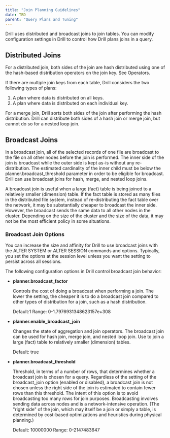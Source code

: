 ```yaml
---
title: "Join Planning Guidelines"
date: TBD 
parent: "Query Plans and Tuning"
--- 
```


Drill uses distributed and broadcast joins to join tables. You can modify configuration settings in Drill to control how Drill plans joins in a query.

## Distributed Joins
For a distributed join, both sides of the join are hash distributed using one of the hash-based distribution operators on the join key. See Operators. 

If there are multiple join keys from each table, Drill considers the two following types of plans:  
1. A plan where data is distributed on all keys.  
2. A plan where data is distributed on each individual key.  
 
For a merge join, Drill sorts both sides of the join after performing the hash distribution. Drill can distribute both sides of a hash join or merge join, but cannot do so for a nested loop join. 

## Broadcast Joins
In a broadcast join, all of the selected records of one file are broadcast to the file on all other nodes before the join is performed. The inner side of the join is broadcast while the outer side is kept as-is without any re-distribution. The estimated cardinality of the inner child must be below the planner.broadcast_threshold parameter in order to be eligible for broadcast.  Drill can use broadcast joins for hash, merge, and nested loop joins.
 
A broadcast join is useful when a large (fact) table is being joined to a relatively smaller (dimension) table. If the fact table is stored as many files in the distributed file system, instead of re-distributing the fact table over the network, it may be substantially cheaper to broadcast the inner side.  However, the broadcast sends the same data to all other nodes in the cluster.  Depending on the size of the cluster and the size of the data, it may not be the most efficient policy in some situations.
 
### Broadcast Join Options
You can increase the size and affinity for Drill to use broadcast joins with the ALTER SYSTEM or ALTER SESSION commands and options. Typically, you set the options at the session level unless you want the setting to persist across all sessions.

The following configuration options in Drill control broadcast join behavior:  

* **planner.broadcast_factor** 

     Controls the cost of doing a broadcast when performing a join.  The lower the setting, the cheaper it is to do a broadcast join compared to other types of distribution for a join, such as a hash distribution.  

     Default:1 Range: 0-1.7976931348623157e+308

* **planner.enable\_broadcast_join**  

     Changes the state of aggregation and join operators. The broadcast join can be used for hash join, merge join, and nested loop join. Use to join a large (fact) table to relatively smaller (dimension) tables.  

     Default: true 

* **planner.broadcast_threshold**  

    Threshold, in terms of a number of rows, that determines whether a broadcast join is chosen for a query. Regardless of the setting of the broadcast_join option (enabled or disabled), a broadcast join is not chosen unless the right side of the join is estimated to contain fewer rows than this threshold. The intent of this option is to avoid broadcasting too many rows for join purposes. Broadcasting involves sending data across nodes and is a network-intensive operation. (The "right side" of the join, which may itself be a join or simply a table, is determined by cost-based optimizations and heuristics during physical planning.)  
    
    Default: 10000000 Range: 0-2147483647
